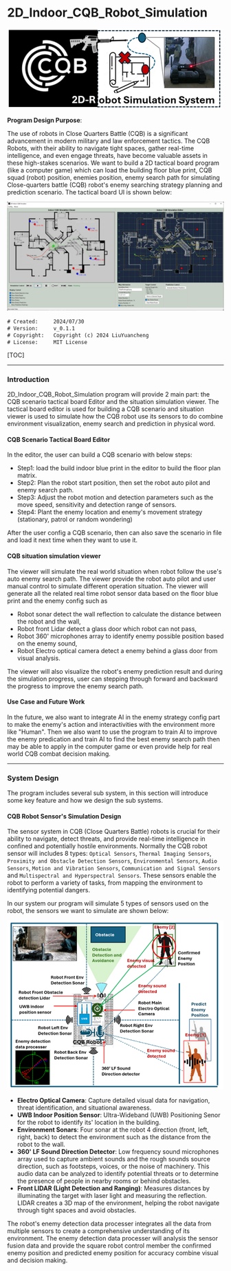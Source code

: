 # 2D_Indoor_CQB_Robot_Simulation

![](doc/img/logFull.png)

**Program Design Purpose**: 

The use of robots in Close Quarters Battle (CQB) is a significant advancement in modern military and law enforcement tactics. The CQB Robots, with their ability to navigate tight spaces, gather real-time intelligence, and even engage threats, have become valuable assets in these high-stakes scenarios. We want to build a 2D tactical board program (like a computer game) which can load the building floor blue print, CQB squad (robot) position, enemies position, enemy search path for simulating Close-quarters battle (CQB) robot's enemy searching strategy planning and prediction scenario. The tactical board UI is shown below:

![](doc/img/screenshot01.png)

```
# Created:     2024/07/30
# Version:     v_0.1.1
# Copyright:   Copyright (c) 2024 LiuYuancheng
# License:     MIT License
```

[TOC]

------

### Introduction

2D_Indoor_CQB_Robot_Simulation program will provide 2 main part: the CQB scenario tactical board Editor and the situation simulation viewer. The tactical board editor is used for building a CQB scenario and situation viewer is used to simulate how the CQB robot use its sensors to do combine environment visualization, enemy search and prediction in physical word.  

#### CQB Scenario Tactical Board Editor

In the editor, the user can build a CQB scenario with below steps:

- Step1: load the build indoor blue print in the editor to build the floor plan matrix.
- Step2: Plan the robot start position, then set the robot auto pilot and enemy search path.
- Step3: Adjust the robot motion and detection parameters such as the move speed, sensitivity and detection range of sensors. 
- Step4: Plant the enemy location and enemy's movement strategy (stationary, patrol or random wondering)

After the user config a CQB scenario, then can also save the scenario in file and load it next time when they want to use it.

#### CQB situation simulation viewer

The viewer will simulate the real world situation when robot follow the use's auto enemy search path. The viewer provide the robot auto pilot and user manual control to simulate different operation situation. The viewer will generate all the related real time robot sensor data based on the floor blue print and the enemy config such as 

- Robot sonar detect the wall reflection to calculate the distance between the robot and the wall, 
- Robot front Lidar detect a glass door which robot can not pass, 
- Robot 360' microphones array to identify enemy possible position based on the enemy sound, 
- Robot Electro optical camera detect a enemy behind a glass door from visual analysis. 

The viewer will also visualize the robot's enemy prediction result and during the simulation progress, user can stepping through forward and backward the progress to improve the enemy search path. 

#### Use Case and Future Work

In the future, we also want to integrate AI in the enemy strategy config part to make the enemy's action and interactivities with the environment more like "Human". Then we also want to use the program to train AI to improve the enemy predication and train AI to find the best enemy search path then may be able to apply in the computer game or even provide help for real world CQB combat decision making.



------

### System Design 

The program includes several sub system, in this section will introduce some key feature and how we design the sub systems. 

 

#### CQB Robot Sensor's Simulation Design

The sensor system in CQB (Close Quarters Battle) robots is crucial for their ability to navigate, detect threats, and provide real-time intelligence in confined and potentially hostile environments. Normally the CQB robot sensor will includes 8 types:  `Optical Sensors`, `Thermal Imaging Sensors`, `Proximity and Obstacle Detection Sensors`, `Environmental Sensors`,  `Audio Sensors`, `Motion and Vibration Sensors`, `Communication and Signal Sensors` and `Multispectral and Hyperspectral Sensors`.  These sensors enable the robot to perform a variety of tasks, from mapping the environment to identifying potential dangers. 

In our system our program will simulate 5 types of sensors used on the robot, the sensors we want to simulate are shown below:

![](doc/img/sensors.png)

- **Electro Optical Camera**:  Capture detailed visual data for navigation, threat identification, and situational awareness.
- **UWB Indoor Position Sensor**: Ultra-Wideband (UWB) Positioning Senor for the robot to identify its' location in the building. 
- **Environment Sonars**: Four sonar at the robot 4 direction (front, left, right, back) to detect the environment such as the distance from the robot to the wall. 
- **360' LF Sound Direction Detector**: Low frequency sound microphones array used to capture ambient sounds and the rough sounds source direction, such as footsteps, voices, or the noise of machinery. This audio data can be analyzed to identify potential threats or to determine the presence of people in nearby rooms or behind obstacles.
- **Front LIDAR (Light Detection and Ranging)**: Measures distances by illuminating the target with laser light and measuring the reflection. LIDAR creates a 3D map of the environment, helping the robot navigate through tight spaces and avoid obstacles.

The robot's enemy detection data processer integrates all the data from multiple sensors to create a comprehensive understanding of its environment. The enemy detection data processer will analysis the sensor fusion data and provide the square robot control member the confirmed enemy position and predicted enemy position for accuracy combine visual and decision making.



